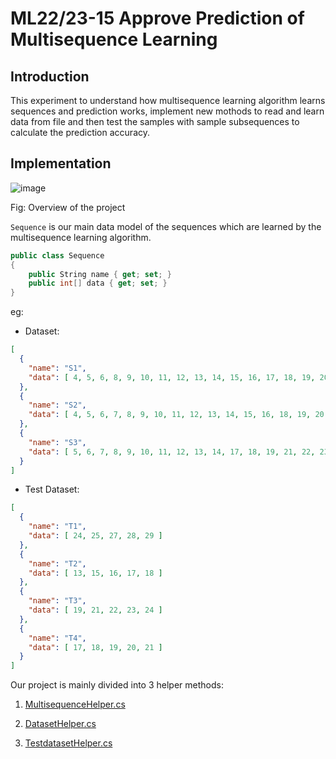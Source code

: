 # ML22/23-15   Approve Prediction of Multisequence Learning 

## Introduction

This experiment to understand how multisequence learning algorithm learns sequences and prediction works, implement new mothods to read and learn data from file and then test the samples with sample subsequences to calculate the prediction accuracy.

## Implementation

![image]()

Fig: Overview of the project

`Sequence` is our main data model of the sequences which are learned by the multisequence learning algorithm.

```csharp
public class Sequence
{
    public String name { get; set; }
    public int[] data { get; set; }
}
```

eg: 

- Dataset:

```json
[
  {
    "name": "S1",
    "data": [ 4, 5, 6, 8, 9, 10, 11, 12, 13, 14, 15, 16, 17, 18, 19, 20, 21, 23, 24, 25, 27, 30, 32, 33, 34 ]
  },
  {
    "name": "S2",
    "data": [ 4, 5, 6, 7, 8, 9, 10, 11, 12, 13, 14, 15, 16, 18, 19, 20, 21, 24, 25, 27, 30, 31, 32, 33, 34 ]
  },
  {
    "name": "S3",
    "data": [ 5, 6, 7, 8, 9, 10, 11, 12, 13, 14, 17, 18, 19, 21, 22, 23, 24, 25, 26, 27, 28, 30, 31, 33, 34 ]
  }
]
```

- Test Dataset:

```json
[
  {
    "name": "T1",
    "data": [ 24, 25, 27, 28, 29 ]
  },
  {
    "name": "T2",
    "data": [ 13, 15, 16, 17, 18 ]
  },
  {
    "name": "T3",
    "data": [ 19, 21, 22, 23, 24 ]
  },
  {
    "name": "T4",
    "data": [ 17, 18, 19, 20, 21 ]
  }
]
```

Our project is mainly divided into 3 helper methods:

1. [MultisequenceHelper.cs](../MultisequenceHelper.cs)


2. [DatasetHelper.cs](../DatasetHelper.cs)


3. [TestdatasetHelper.cs](../TestdatasetHelper.cs)